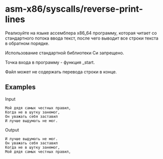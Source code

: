 # asm-x86/syscalls/reverse-print-lines

Реализуйте на языке ассемблера x86_64 программу, которая читает со стандартного потока ввода текст, после чего выводит все строки текста в обратном порядке.

Использование стандартной библиотеки Си запрещено.

Точка входа в программу - функция _start.

Файл может не содержать перевода строки в конце.
## Examples
Input
```
Мой дядя самых честных правил,
Когда не в шутку занемог,
Он уважать себя заставил
И лучше выдумать не мог.
```      

Output
```
И лучше выдумать не мог.
Он уважать себя заставил
Когда не в шутку занемог,
Мой дядя самых честных правил,
```      
